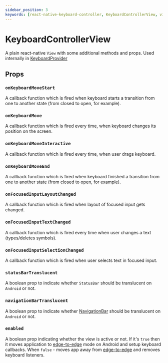```yaml
---
sidebar_position: 3
keywords: [react-native-keyboard-controller, KeyboardControllerView, view]
---
```


# KeyboardControllerView

A plain react-native `View` with some additional methods and props. Used internally in [KeyboardProvider](./keyboard-provider.md)

## Props

### `onKeyboardMoveStart`

A callback function which is fired when keyboard starts a transition from one to another state (from closed to open, for example).

### `onKeyboardMove`

A callback function which is fired every time, when keyboard changes its position on the screen.

### `onKeyboardMoveInteractive`

A callback function which is fired every time, when user drags keyboard.

### `onKeyboardMoveEnd`

A callback function which is fired when keyboard finished a transition from one to another state (from closed to open, for example).

### `onFocusedInputLayoutChanged`

A callback function which is fired when layout of focused input gets changed.

### `onFocusedInputTextChanged`

A callback function which is fired every time when user changes a text (types/deletes symbols).

### `onFocusedInputSelectionChanged`

A callback function which is fired when user selects text in focused input.

### `statusBarTranslucent` <div class="label android"></div>

A boolean prop to indicate whether `StatusBar` should be translucent on `Android` or not.

### `navigationBarTranslucent` <div class="label android"></div>

A boolean prop to indicate whether [NavigationBar](https://m2.material.io/design/platform-guidance/android-bars.html#android-navigation-bar) should be translucent on `Android` or not.

### `enabled`

A boolean prop indicating whether the view is active or not. If it's `true` then it moves application to [edge-to-edge](https://developer.android.com/training/gestures/edge-to-edge) mode on Android and setup keyboard callbacks. When `false` - moves app away from [edge-to-edge](https://developer.android.com/training/gestures/edge-to-edge) and removes keyboard listeners.
